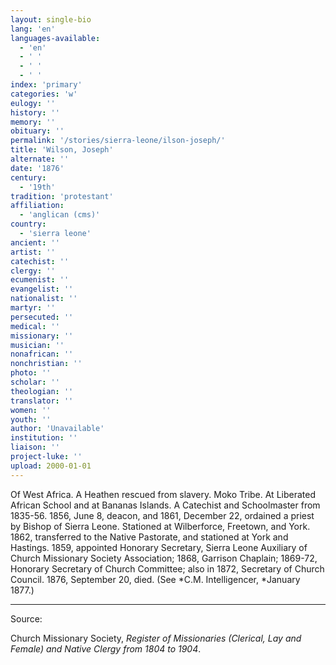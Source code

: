 ```yaml
---
layout: single-bio
lang: 'en'
languages-available:
  - 'en'
  - ' '
  - ' '
  - ' '
index: 'primary'
categories: 'w'
eulogy: ''
history: ''
memory: ''
obituary: ''
permalink: '/stories/sierra-leone/ilson-joseph/'
title: 'Wilson, Joseph'
alternate: ''
date: '1876'
century:
  - '19th'
tradition: 'protestant'
affiliation:
  - 'anglican (cms)'
country:
  - 'sierra leone'
ancient: ''
artist: ''
catechist: ''
clergy: ''
ecumenist: ''
evangelist: ''
nationalist: ''
martyr: ''
persecuted: ''
medical: ''
missionary: ''
musician: ''
nonafrican: ''
nonchristian: ''
photo: ''
scholar: ''
theologian: ''
translator: ''
women: ''
youth: ''
author: 'Unavailable'
institution: ''
liaison: ''
project-luke: ''
upload: 2000-01-01
---
```



Of West Africa.  A Heathen rescued from slavery.  Moko Tribe.  At Liberated African School and at Bananas Islands.  A Catechist and Schoolmaster from 1835-56.  1856, June 8, deacon, and 1861, December 22, ordained a priest by Bishop of Sierra Leone.  Stationed at Wilberforce, Freetown, and York.  1862, transferred to the Native Pastorate, and stationed at York and Hastings.  1859, appointed Honorary Secretary, Sierra Leone Auxiliary of Church Missionary Society Association; 1868, Garrison Chaplain; 1869-72, Honorary Secretary of Church Committee; also in 1872, Secretary of Church Council.  1876, September 20, died. (See *C.M. Intelligencer, *January 1877.)



---

Source:

Church Missionary Society, *Register of Missionaries (Clerical, Lay and Female) and Native Clergy from 1804 to 1904*.